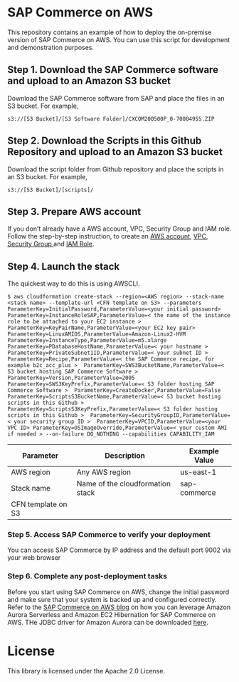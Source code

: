 # SAP Commerce on AWS
This repository contains an example of how to deploy the on-premise version of SAP Commerce on AWS. You can use this script for development and demonstration purposes.

## Step 1. Download the SAP Commerce software and upload to an Amazon S3 bucket

Download the SAP Commerce software from SAP and place the files in an S3 bucket. For example,

```
s3://[S3 Bucket]/[S3 Software Folder]/CXCOM200500P_0-70004955.ZIP 
```

## Step 2. Download the Scripts in this Github Repository and upload to an Amazon S3 bucket

Download the script folder from Github repository and place the scripts in an S3 bucket. For example,

```
s3://[S3 Bucket]/[scripts]/
```

## Step 3. Prepare AWS account

If you don’t already have a AWS account, VPC, Security Group and IAM role. Follow the step-by-step instruction, to create an [AWS account]( https://aws.amazon.com/premiumsupport/knowledge-center/create-and-activate-aws-account/), [VPC]( https://docs.aws.amazon.com/vpc/latest/userguide/vpc-getting-started.html), [Security Group ](https://docs.aws.amazon.com/vpc/latest/userguide/VPC_SecurityGroups.html) and [IAM Role]( https://docs.aws.amazon.com/AWSEC2/latest/UserGuide/iam-roles-for-amazon-ec2.html).


## Step 4. Launch the stack

The quickest way to do this is using AWSCLI.

    $ aws cloudformation create-stack --region=<AWS region> --stack-name <stack name> --template-url <CFN template on S3> --parameters ParameterKey=InitialPassword,ParameterValue=<your initial password> ParameterKey=InstanceRoleSAP,ParameterValue=< the name of the instance role to be attached to your EC2 instance > ParameterKey=KeyPairName,ParameterValue=<your EC2 key pair> ParameterKey=LinuxAMIOS,ParameterValue=Amazon-Linux2-HVM ParameterKey=InstanceType,ParameterValue=m5.xlarge ParameterKey=PDatabaseHostName,ParameterValue=< your hostname > ParameterKey=PrivateSubnet1ID,ParameterValue=< your subnet ID > ParameterKey=Recipe,ParameterValue=< the SAP Commerce recipe, for example b2c_acc_plus >  ParameterKey=SWS3BucketName,ParameterValue=< S3 bucket hosting SAP Commerce Software > ParameterKey=Version,ParameterValue=2005 ParameterKey=SWS3KeyPrefix,ParameterValue=< S3 folder hosting SAP Commerce Software >  ParameterKey=CreateDocker,ParameterValue=False ParameterKey=ScriptsS3BucketName,ParameterValue=< S3 bucket hosting scripts in this Github >  ParameterKey=ScriptsS3KeyPrefix,ParameterValue=< S3 folder hosting scripts in this Github >  ParameterKey=SecurityGroupID,ParameterValue=< your security group ID >  ParameterKey=VPCID,ParameterValue=<your VPC ID> ParameterKey=OSImageOverride,ParameterValue=< your custom AMI if needed > --on-failure DO_NOTHING --capabilities CAPABILITY_IAM

| Parameter | Description | Example Value | 
|---------|-------------|-------------|
|AWS region| Any AWS region | us-east-1 |
|Stack name| Name of the cloudformation stack| sap-commerce |
|CFN template on S3|  





### Step 5. Access SAP Commerce to verify your deployment

You can access SAP Commerce by IP address and the default port 9002 via your web browser 

### Step 6. Complete any post-deployment tasks

Before you start using SAP Commerce on AWS, change the initial password and make sure that your system is backed up and configured correctly. Refer to the [SAP Commerce on AWS blog](https://aws.amazon.com/blogs/awsforsap/driving-new-levels-of-agility-for-your-sap-workloads-an-example-with-sap-commerce/) on how you can leverage Amazon Aurora Serverless and Amazon EC2 Hibernation for SAP Commerce on AWS. THe JDBC driver for Amazon Aurora can be downloaded [here](https://dev.mysql.com/get/Downloads/Connector-J/mysql-connector-java-8.0.19.zip). 

# License

This library is licensed under the Apache 2.0 License.

